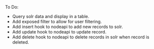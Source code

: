 To Do: 
 - Query solr data and display in a table.
 - Add exposed filter to allow for user filtering.
 - Add insert hook to nodeapi to add new records to solr.
 - Add update hook to nodeapi to update record.
 - Add delete hook to nodeapi to delete records in solr when record is deleted.
